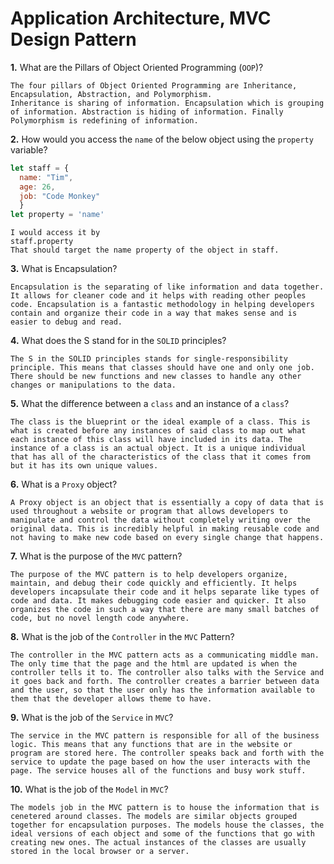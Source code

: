 # Application Architecture, MVC Design Pattern

**1.** What are the Pillars of Object Oriented Programming (`OOP`)?
<!-- enter you answer in the space below -->
```
The four pillars of Object Oriented Programming are Inheritance, Encapsulation, Abstraction, and Polymorphism.
Inheritance is sharing of information. Encapsulation which is grouping of information. Abstraction is hiding of information. Finally Polymorphism is redefining of information.
```
**2.** How would you access the `name` of the below object using the `property` variable?
```js
let staff = {
  name: "Tim",
  age: 26,
  job: "Code Monkey"
  }
let property = 'name'
```
<!-- enter you answer in the space below -->
```
I would access it by 
staff.property
That should target the name property of the object in staff.
```
**3.** What is Encapsulation?
<!-- enter you answer in the space below -->
```
Encapsulation is the separating of like information and data together. It allows for cleaner code and it helps with reading other peoples code. Encapsulation is a fantastic methodology in helping developers contain and organize their code in a way that makes sense and is easier to debug and read.
```
**4.** What does the S stand for in the `SOLID` principles?
<!-- enter you answer in the space below -->
```
The S in the SOLID principles stands for single-responsibility principle. This means that classes should have one and only one job. There should be new functions and new classes to handle any other changes or manipulations to the data.
```
**5.** What the difference between a `class` and an instance of a `class`?
<!-- enter you answer in the space below -->
```
The class is the blueprint or the ideal example of a class. This is what is created before any instances of said class to map out what each instance of this class will have included in its data. The instance of a class is an actual object. It is a unique individual that has all of the characteristics of the class that it comes from but it has its own unique values.
```
**6.** What is a `Proxy` object?
<!-- enter you answer in the space below -->
```
A Proxy object is an object that is essentially a copy of data that is used throughout a website or program that allows developers to manipulate and control the data without completely writing over the original data. This is incredibly helpful in making reusable code and not having to make new code based on every single change that happens.
```

**7.** What is the purpose of the `MVC` pattern?
<!-- enter you answer in the space below -->
```
The purpose of the MVC pattern is to help developers organize, maintain, and debug their code quickly and efficiently. It helps developers incapsulate their code and it helps separate like types of code and data. It makes debugging code easier and quicker. It also organizes the code in such a way that there are many small batches of code, but no novel length code anywhere.
```
**8.** What is the job of the `Controller` in the `MVC` Pattern?
<!-- enter you answer in the space below -->
```
The controller in the MVC pattern acts as a communicating middle man. The only time that the page and the html are updated is when the controller tells it to. The controller also talks with the Service and it goes back and forth. The controller creates a barrier between data and the user, so that the user only has the information available to them that the developer allows theme to have.
```

**9.** What is the job of the `Service` in `MVC`?
<!-- enter you answer in the space below -->
```
The service in the MVC pattern is responsible for all of the business logic. This means that any functions that are in the website or program are stored here. The controller speaks back and forth with the service to update the page based on how the user interacts with the page. The service houses all of the functions and busy work stuff.
```
**10.** What is the job of the `Model` in `MVC`?
<!-- enter you answer in the space below -->
```
The models job in the MVC pattern is to house the information that is cenetered around classes. The models are similar objects grouped together for encapsulation purposes. The models house the classes, the ideal versions of each object and some of the functions that go with creating new ones. The actual instances of the classes are usually stored in the local browser or a server.
```

